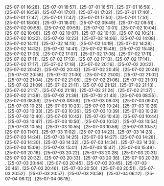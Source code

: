 [25-07-01 16:28] .
[25-07-01 16:57] .
[25-07-01 16:57] .
[25-07-01 16:58] .
[25-07-01 16:59] .
[25-07-01 17:01] .
[25-07-01 17:02] .
[25-07-01 17:40] .
[25-07-01 17:47] .
[25-07-01 17:47] .
[25-07-01 17:50] .
[25-07-01 17:51] .
[25-07-01 18:00] .
[25-07-01 18:01] .
[25-07-02 09:49] .
[25-07-02 09:51] .
[25-07-02 09:58] .
[25-07-02 09:59] .
[25-07-02 10:01] .
[25-07-02 10:04] .
[25-07-02 10:06] .
[25-07-02 10:07] .
[25-07-02 10:10] .
[25-07-02 10:21] .
[25-07-02 10:22] .
[25-07-02 10:23] .
[25-07-02 14:06] .
[25-07-02 14:08] .
[25-07-02 14:11] .
[25-07-02 14:13] .
[25-07-02 14:19] .
[25-07-02 14:28] .
[25-07-02 14:32] .
[25-07-02 14:41] .
[25-07-02 15:48] .
[25-07-02 15:48] .
[25-07-02 17:03] .
[25-07-02 17:07] .
[25-07-02 17:08] .
[25-07-02 17:11] .
[25-07-02 17:11] .
[25-07-02 17:13] .
[25-07-02 17:13] .
[25-07-02 17:14] .
[25-07-02 17:17] .
[25-07-02 17:18] .
[25-07-02 20:16] .
[25-07-02 20:22] .
[25-07-02 20:42] .
[25-07-02 20:42] .
[25-07-02 20:45] .
[25-07-02 20:46] .
[25-07-02 20:58] .
[25-07-02 21:00] .
[25-07-02 21:00] .
[25-07-02 21:02] .
[25-07-02 21:04] .
[25-07-02 21:05] .
[25-07-02 21:06] .
[25-07-02 21:07] .
[25-07-02 21:09] .
[25-07-02 21:11] .
[25-07-02 21:12] .
[25-07-02 21:13] .
[25-07-02 21:17] .
[25-07-02 21:18] .
[25-07-02 21:24] .
[25-07-02 21:37] .
[25-07-02 21:38] .
[25-07-02 21:39] .
[25-07-02 21:43] .
[25-07-03 08:55] .
[25-07-03 08:56] .
[25-07-03 08:59] .
[25-07-03 09:03] .
[25-07-03 09:07] .
[25-07-03 10:23] .
[25-07-03 10:23] .
[25-07-03 10:24] .
[25-07-03 10:26] .
[25-07-03 10:33] .
[25-07-03 10:36] .
[25-07-03 10:39] .
[25-07-03 10:39] .
[25-07-03 10:40] .
[25-07-03 10:42] .
[25-07-03 10:43] .
[25-07-03 10:44] .
[25-07-03 10:47] .
[25-07-03 10:50] .
[25-07-03 10:52] .
[25-07-03 10:54] .
[25-07-03 10:55] .
[25-07-03 10:55] .
[25-07-03 10:56] .
[25-07-03 10:57] .
[25-07-03 11:01] .
[25-07-03 11:02] .
[25-07-03 14:23] .
[25-07-03 14:23] .
[25-07-03 14:24] .
[25-07-03 14:25] .
[25-07-03 14:27] .
[25-07-03 14:28] .
[25-07-03 14:30] .
[25-07-03 14:32] .
[25-07-03 14:34] .
[25-07-03 14:36] .
[25-07-03 15:09] .
[25-07-03 15:41] .
[25-07-03 15:47] .
[25-07-03 15:49] .
[25-07-03 20:16] .
[25-07-03 20:22] .
[25-07-03 20:28] .
[25-07-03 20:31] .
[25-07-03 20:32] .
[25-07-03 20:33] .
[25-07-03 20:38] .
[25-07-03 20:39] .
[25-07-03 20:44] .
[25-07-03 20:45] .
[25-07-03 20:45] .
[25-07-03 20:46] .
[25-07-03 20:46] .
[25-07-03 20:50] .
[25-07-03 20:51] .
[25-07-03 20:52] .
[25-07-03 20:57] .
[25-07-03 20:58] .
[25-07-04 06:12] .
[25-07-04 06:12] .
[25-07-04 06:15] .
